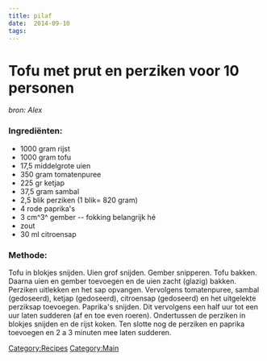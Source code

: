 ```yaml
---
title: pilaf
date:  2014-09-10
tags:
---
```

Tofu met prut en perziken voor 10 personen
==========================================

*bron: Alex*

### Ingrediënten:

-   1000 gram rijst
-   1000 gram tofu
-   17,5 middelgrote uien
-   350 gram tomatenpuree
-   225 gr ketjap
-   37,5 gram sambal
-   2,5 blik perziken (1 blik= 820 gram)
-   4 rode paprika's
-   3 cm^3^ gember -- fokking belangrijk hé
-   zout
-   30 ml citroensap

### Methode:

Tofu in blokjes snijden. Uien grof snijden. Gember snipperen. Tofu
bakken. Daarna uien en gember toevoegen en de uien zacht (glazig)
bakken. Perziken uitlekken en het sap opvangen. Vervolgens tomatenpuree,
sambal (gedoseerd), ketjap (gedoseerd), citroensap (gedoseerd) en het
uitgelekte perziksap toevoegen. Paprika's snijden. Dit vervolgens een
half uur tot een uur laten sudderen (af en toe even roeren). Ondertussen
de perziken in blokjes snijden en de rijst koken. Ten slotte nog de
perziken en paprika toevoegen en 2 a 3 minuten mee laten sudderen.

<Category:Recipes> <Category:Main>

